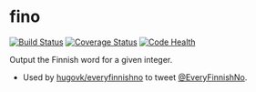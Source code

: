 fino
====

[![Build Status](https://travis-ci.org/hugovk/fino.svg?branch=master)](https://travis-ci.org/hugovk/fino)
[![Coverage Status](https://coveralls.io/repos/hugovk/fino/badge.png?branch=master)](https://coveralls.io/r/hugovk/fino?branch=master)
[![Code Health](https://landscape.io/github/hugovk/fino/master/landscape.svg)](https://landscape.io/github/hugovk/fino/master)

Output the Finnish word for a given integer.

 * Used by [hugovk/everyfinnishno](https://github.com/hugovk/everyfinnishno) to tweet [@EveryFinnishNo](https://twitter.com/EveryFinnishNo).
